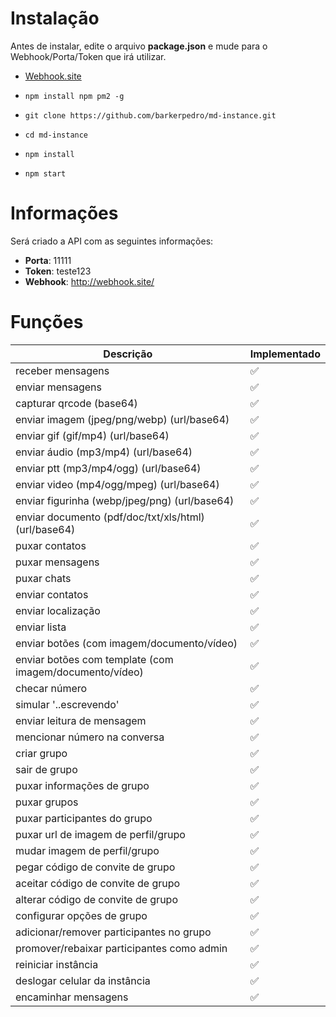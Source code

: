 # Instalação

Antes de instalar, edite o arquivo **package.json** e mude para o Webhook/Porta/Token que irá utilizar.

- [Webhook.site](https://webhook.site)

- `npm install npm pm2 -g`
- `git clone https://github.com/barkerpedro/md-instance.git`
- `cd md-instance`
- `npm install`
- `npm start`

# Informações

Será criado a API com as seguintes informações:

- **Porta**: 11111
- **Token**: teste123
- **Webhook**: http://webhook.site/

# Funções

| Descrição                                               | Implementado |
| ------------------------------------------------------- | ------------ |
| receber mensagens                                       | ✅           |
| enviar mensagens                                        | ✅           |
| capturar qrcode (base64)                                | ✅           |
| enviar imagem (jpeg/png/webp) (url/base64)              | ✅           |
| enviar gif (gif/mp4) (url/base64)                       | ✅           |
| enviar áudio (mp3/mp4) (url/base64)                     | ✅           |
| enviar ptt (mp3/mp4/ogg) (url/base64)                   | ✅           |
| enviar video (mp4/ogg/mpeg) (url/base64)                | ✅           |
| enviar figurinha (webp/jpeg/png) (url/base64)           | ✅           |
| enviar documento (pdf/doc/txt/xls/html) (url/base64)    | ✅           |
| puxar contatos                                          | ✅           |
| puxar mensagens                                         | ✅           |
| puxar chats                                             | ✅           |
| enviar contatos                                         | ✅           |
| enviar localização                                      | ✅           |
| enviar lista                                            | ✅           |
| enviar botões (com imagem/documento/vídeo)              | ✅           |
| enviar botões com template (com imagem/documento/vídeo) | ✅           |
| checar número                                           | ✅           |
| simular '..escrevendo'                                  | ✅           |
| enviar leitura de mensagem                              | ✅           |
| mencionar número na conversa                            | ✅           |
| criar grupo                                             | ✅           |
| sair de grupo                                           | ✅           |
| puxar informações de grupo                              | ✅           |
| puxar grupos                                            | ✅           |
| puxar participantes do grupo                            | ✅           |
| puxar url de imagem de perfil/grupo                     | ✅           |
| mudar imagem de perfil/grupo                            | ✅           |
| pegar código de convite de grupo                        | ✅           |
| aceitar código de convite de grupo                      | ✅           |
| alterar código de convite de grupo                      | ✅           |
| configurar opções de grupo                              | ✅           |
| adicionar/remover participantes no grupo                | ✅           |
| promover/rebaixar participantes como admin              | ✅           |
| reiniciar instância                                     | ✅           |
| deslogar celular da instância                           | ✅           |
| encaminhar mensagens                                    | ✅           |
